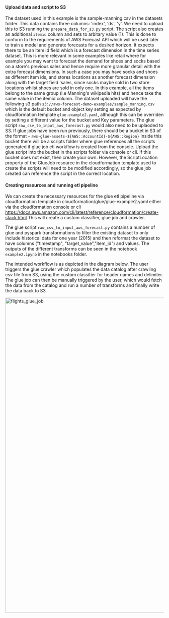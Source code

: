 

#### Upload data and script to S3

The dataset used in this example is the sample-manning.csv in the datasets folder. This data contains three columns:
'index', 'ds', 'y'. We need to upload this to S3 running the `prepare_data_for_s3.py` script.
The script also creates an additional  `itemid` column and sets to arbitary value (1). This is done to conform to the requirements of 
AWS Forecast API which will be used later to train a model and generate forecasts for a desired horizon. It expects there to be 
an item id field which is a forecast dimension in the time series dataset. This is more relevant in some examples like retail where for example you
may want to forecast the demand for shoes and socks based on a store's previous sales and hence require more granular detail with the extra forecast
dimensions.  In such a case you may have socks and shoes as different item ids,  and stores locations as another forecast dimension along with the target field 'sales,  since socks maybe sold in two store 
locations whilst shoes are sold in only one.
In this example,  all the items belong to the same group (i.e Manning's wikipedia hits) and hence take the same value in the itemid column.
The dataset uploaded will have the following s3 path `s3://aws-forecast-demo-examples/sample_manning.csv` which is the default bucket 
and object key setting as expected by cloudformation template `glue-example2.yaml`, although this can be overriden by setting a different value for the 
bucket and Key parameters.
The glue script `raw_csv_to_input_aws_forecast.py` would also need to be uplaoded to S3.
If glue jobs have been run previously, there should be a bucket in S3 of the format - `aws-glue-assets-${AWS::AccountId}-${AWS::Region}`
Inside this bucket there will be a scripts folder where glue references all the scripts generated if glue job etl workflow is 
created from the console.
Upload the glue script into the bucket in the scripts folder via console or cli.
If this bucket does not exist, then create your own. However, the ScriptLocation property of the GlueJob resource in the 
cloudformation template used to create the scripts will need to be modified accordingly, so the glue job created can reference
the script in the correct location. 

#### Creating resources and running etl pipeline

We can create the necessary resources for the glue etl pipeline via cloudformation template in cloudformation/glue/glue-example2.yaml
either via the cloudformation console or cli https://docs.aws.amazon.com/cli/latest/reference/cloudformation/create-stack.html
This will create a custom classifier, glue job and crawler. 

The glue script `raw_csv_to_input_aws_forecast.py` contains a number of glue and pyspark transformations to 
filter the existing dataset to only include historical data for one year (2015) and then reformat the dataset
to have columns ("timestamp", "target_value","item_id") and values. 
The outputs of the different transforms can be seen in the notebook `example2.ipynb` in the notebooks folder.

The intended workflow is as depicted in the diagram below. The user triggers the glue crawler which populates the data catalog
after crawling csv file from S3, using the custom classifier for header names and delimiter. 
The glue job can then be manually triggered by the user, which would fetch the data from the catalog and run a number of
transforms and finally write the data back to S3.

<img width="1000" alt="flights_glue_job" src="https://github.com/ryankarlos/aws_etl/blob/master/screenshots/Glue-etl-architecture-example-2.png">

